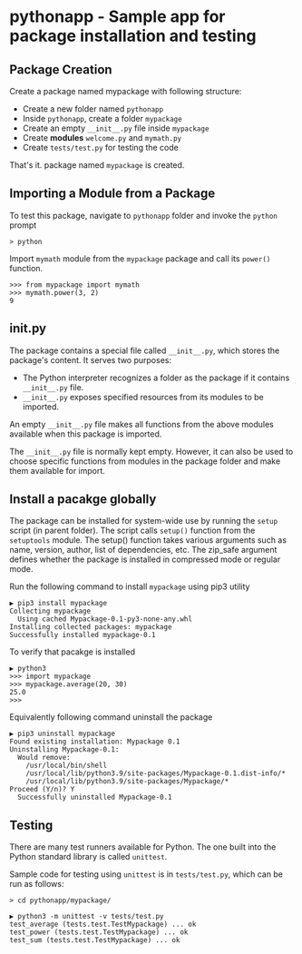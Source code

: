 # pythonapp - Sample app for package installation and testing

## Package Creation

Create a package named mypackage with following structure:
  
* Create a new folder named `pythonapp`
* Inside `pythonapp`, create a folder `mypackage`
* Create an empty `__init__.py` file inside `mypackage`
* Create **modules** `welcome.py` and `mymath.py`
* Create `tests/test.py` for testing the code

That's it. package named `mypackage` is created.

## Importing a Module from a Package

To test this package, navigate to `pythonapp` folder and invoke the `python` prompt

```
> python
```

Import `mymath` module from the `mypackage` package and call its `power()` function.

```
>>> from mypackage import mymath
>>> mymath.power(3, 2)
9
```

## __init__.py

The package contains a special file called `__init__.py`, which stores the package's content. It serves two purposes:
* The Python interpreter recognizes a folder as the package if it contains `__init__.py` file.
* `__init__.py` exposes specified resources from its modules to be imported.

An empty `__init__.py` file makes all functions from the above modules available when this package is imported. 

The `__init__.py` file is normally kept empty. However, it can also be used to choose specific functions from modules in the package folder and make them available for import.


## Install a pacakge globally

The package can be installed for system-wide use by running the `setup` script (in parent folder). The script calls `setup()` function from the `setuptools` module. The setup() function takes various arguments such as name, version, author, list of dependencies, etc. The zip_safe argument defines whether the package is installed in compressed mode or regular mode.

Run the following command to install `mypackage` using pip3 utility

```
▶ pip3 install mypackage  
Collecting mypackage
  Using cached Mypackage-0.1-py3-none-any.whl
Installing collected packages: mypackage
Successfully installed mypackage-0.1

```

To verify that pacakge is installed

```
▶ python3
>>> import mypackage
>>> mypackage.average(20, 30)
25.0
>>> 
```

Equivalently following command uninstall the package

```
▶ pip3 uninstall mypackage
Found existing installation: Mypackage 0.1
Uninstalling Mypackage-0.1:
  Would remove:
    /usr/local/bin/shell
    /usr/local/lib/python3.9/site-packages/Mypackage-0.1.dist-info/*
    /usr/local/lib/python3.9/site-packages/Mypackage/*
Proceed (Y/n)? Y
  Successfully uninstalled Mypackage-0.1
```

## Testing

There are many test runners available for Python. The one built into the Python standard library is called `unittest`.

Sample code for testing using `unittest` is in `tests/test.py`, which can be run as follows:

```
> cd pythonapp/mypackage/
     
▶ python3 -m unittest -v tests/test.py 
test_average (tests.test.TestMypackage) ... ok
test_power (tests.test.TestMypackage) ... ok
test_sum (tests.test.TestMypackage) ... ok
```
